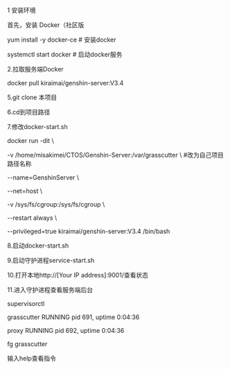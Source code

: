 1 安装环境

首先，安装 Docker（社区版

yum install -y docker-ce  # 安装docker

systemctl start docker    # 启动docker服务

2.拉取服务端Docker

docker pull kiraimai/genshin-server:V3.4

5.git clone 本项目

6.cd到项目路径

7.修改docker-start.sh

docker run -dit \

-v /home/misakimei/CTOS/Genshin-Server:/var/grasscutter \ #改为自己项目路径名称

--name=GenshinServer \

--net=host \

-v /sys/fs/cgroup:/sys/fs/cgroup \

--restart always \

--privileged=true kiraimai/genshin-server:V3.4 /bin/bash


8.启动docker-start.sh

9.启动守护进程service-start.sh

10.打开本地http://[Your IP address]:9001/查看状态

11.进入守护进程查看服务端后台

supervisorctl

grasscutter                      RUNNING   pid 691, uptime 0:04:36

proxy                            RUNNING   pid 692, uptime 0:04:36

fg grasscutter 

输入help查看指令
